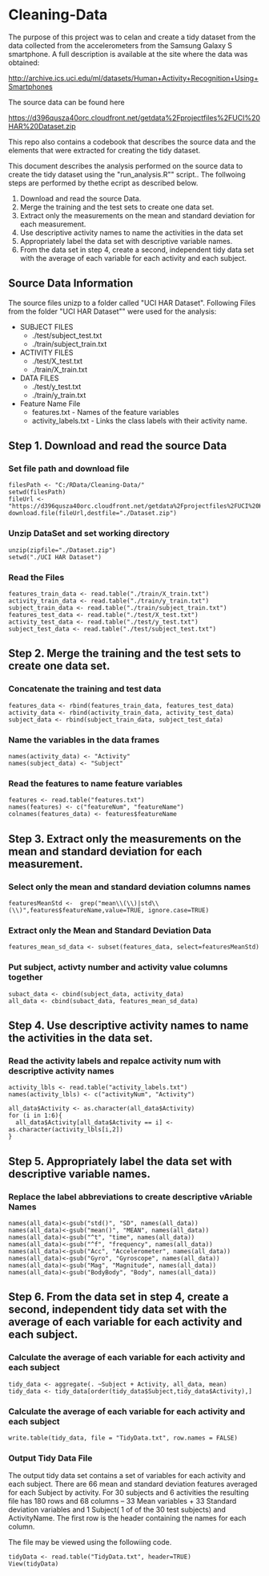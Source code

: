 # Cleaning-Data

The purpose of this project was to celan and create a tidy dataset from the data collected  from the accelerometers from the Samsung Galaxy S smartphone. A full description is available at the site where the data was obtained:

http://archive.ics.uci.edu/ml/datasets/Human+Activity+Recognition+Using+Smartphones

The source data can be found here

https://d396qusza40orc.cloudfront.net/getdata%2Fprojectfiles%2FUCI%20HAR%20Dataset.zip

This repo also contains a codebook that describes the source data and the elements that were extracted for creating the tidy dataset. 

This document describes the analysis performed on the source data to create the tidy dataset using the "run_analysis.R"" script.. The follwoing steps are performed by thethe ecript as described below.

1. Download and read the source Data.
2. Merge the training and the test sets to create one data set.
3. Extract only the measurements on the mean and standard deviation for each measurement.
4. Use descriptive activity names to name the activities in the data set
5. Appropriately label the data set with descriptive variable names.
6. From the data set in step 4, create a second, independent tidy data set with the average of each variable for each activity and each subject.

## Source Data Information

The source files unizp to a folder called "UCI HAR Dataset". Following Files from the folder "UCI HAR Dataset"" were used for the analysis:

* SUBJECT FILES
    + ./test/subject_test.txt
    + ./train/subject_train.txt
* ACTIVITY FILES
    + ./test/X_test.txt
    + ./train/X_train.txt
* DATA FILES
    + ./test/y_test.txt
    + ./train/y_train.txt
* Feature Name File
    + features.txt - Names of the feature variables
    + activity_labels.txt - Links the class labels with their activity name.

## Step 1. Download and read the source Data

### Set file path and download file
```{r}
filesPath <- "C:/RData/Cleaning-Data/"
setwd(filesPath)
fileUrl <- "https://d396qusza40orc.cloudfront.net/getdata%2Fprojectfiles%2FUCI%20HAR%20Dataset.zip"
download.file(fileUrl,destfile="./Dataset.zip")
```
### Unzip DataSet and set working directory
```{r}
unzip(zipfile="./Dataset.zip")
setwd("./UCI HAR Dataset")
```
### Read the Files
```{r}
features_train_data <- read.table("./train/X_train.txt")
activity_train_data <- read.table("./train/y_train.txt")
subject_train_data <- read.table("./train/subject_train.txt")
features_test_data <- read.table("./test/X_test.txt")
activity_test_data <- read.table("./test/y_test.txt") 
subject_test_data <- read.table("./test/subject_test.txt")
```
## Step 2. Merge the training and the test sets to create one data set.

### Concatenate the training and test data
```{r}
features_data <- rbind(features_train_data, features_test_data)
activity_data <- rbind(activity_train_data, activity_test_data)
subject_data <- rbind(subject_train_data, subject_test_data)
```
### Name the variables in the data frames
```{r}
names(activity_data) <- "Activity"
names(subject_data) <- "Subject"
```
### Read the features to name feature variables
```{r}
features <- read.table("features.txt")
names(features) <- c("featureNum", "featureName")
colnames(features_data) <- features$featureName
```
## Step 3. Extract only the measurements on the mean and standard deviation for each measurement.

### Select only the mean and standard deviation columns names
```{r}
featuresMeanStd <-  grep("mean\\(\\)|std\\(\\)",features$featureName,value=TRUE, ignore.case=TRUE)
```

### Extract only the Mean and Standard Deviation Data
```{r}
features_mean_sd_data <- subset(features_data, select=featuresMeanStd)
```

### Put subject, activty number and activity value columns together
```{r}
subact_data <- cbind(subject_data, activity_data)
all_data <- cbind(subact_data, features_mean_sd_data)
```

## Step 4. Use descriptive activity names to name the activities in the data set.

### Read the activity labels and repalce activity num with descriptive activity names
```{r}
activity_lbls <- read.table("activity_labels.txt")
names(activity_lbls) <- c("activityNum", "Activity")

all_data$Activity <- as.character(all_data$Activity)
for (i in 1:6){
  all_data$Activity[all_data$Activity == i] <- as.character(activity_lbls[i,2])
}
```

## Step 5. Appropriately label the data set with descriptive variable names.

### Replace the label abbreviations to create descriptive vAriable Names
```{r}
names(all_data)<-gsub("std()", "SD", names(all_data))
names(all_data)<-gsub("mean()", "MEAN", names(all_data))
names(all_data)<-gsub("^t", "time", names(all_data))
names(all_data)<-gsub("^f", "frequency", names(all_data))
names(all_data)<-gsub("Acc", "Accelerometer", names(all_data))
names(all_data)<-gsub("Gyro", "Gyroscope", names(all_data))
names(all_data)<-gsub("Mag", "Magnitude", names(all_data))
names(all_data)<-gsub("BodyBody", "Body", names(all_data))
```
## Step 6. From the data set in step 4, create a second, independent tidy data set with the average of each variable for each activity and each subject.

### Calculate the average of each variable for each activity and each subject
```{r}
tidy_data <- aggregate(. ~Subject + Activity, all_data, mean)
tidy_data <- tidy_data[order(tidy_data$Subject,tidy_data$Activity),]
```
### Calculate the average of each variable for each activity and each subject
```{r}
write.table(tidy_data, file = "TidyData.txt", row.names = FALSE)
```
### Output Tidy Data File
The output tidy data set contains a set of variables for each activity and each subject. There are 66 mean and standard deviation features averaged for each Subject by activity. For 30 subjects and 6 activities the resulting file has 180 rows and 68 columns – 33 Mean variables + 33 Standard deviation variables and 1 Subject( 1 of of the 30 test subjects) and ActivityName. The  first row is the header containing the names for each column.

The file may be viewed using the followiing code.
```{r}
tidyData <- read.table("TidyData.txt", header=TRUE)
View(tidyData)
```
